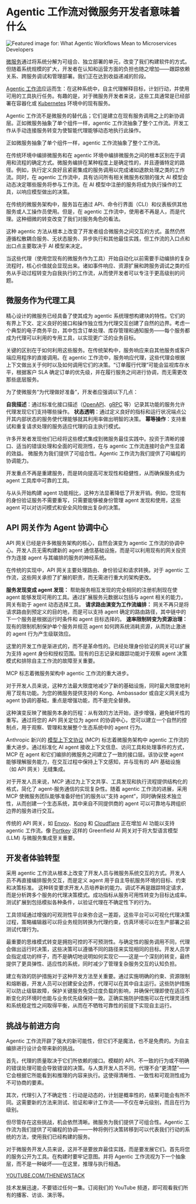 # Agentic 工作流对微服务开发者意味着什么

![Featured image for: What Agentic Workflows Mean to Microservices Developers](https://cdn.thenewstack.io/media/2025/04/10f1035f-growtika-qpkdga-kdik-unsplashb-1024x576.jpg)

[微服务](https://thenewstack.io/microservices/)通过将系统分解为可组合、独立部署的单元，改变了我们构建软件的方式。但随着系统规模的扩大，开发者在认知和运营方面的负担也随之增加——跟踪依赖关系、跨服务调试和管理部署。我们正在达到收益递减的阶段。

[Agentic 工作流](https://thenewstack.io/semantic-router-and-its-role-in-designing-agentic-workflows/)应运而生：在这种系统中，自主代理解释目标，计划行动，并使用可用的工具执行任务。有趣的是，对于微服务开发者来说，这些工具通常是已经部署在容器化或 [Kubernetes](https://thenewstack.io/kubernetes/) 环境中的现有服务。

Agentic 工作流不是微服务的替代品；它们是建立在现有服务调用之上的新协调层。正如微服务抽象了单个组件一样，agentic 工作流抽象了整个工作流。开发工作从手动连接服务转变为使智能代理能够动态地执行此操作。

正如微服务抽象了单个组件一样，agentic 工作流抽象了整个工作流。

在传统环境中编排微服务和在 agentic 环境中编排微服务之间的根本区别在于调用和流程的确定方式。微服务编排在某种程度上是确定性的，并且遵循特定的路径。例如，执行定义良好且紧密集成的服务调用以完成诸如退款处理之类的工作流。同时，在 agentic 工作流中，具有访问所有相关微服务权限的强大 AI 模型会动态决定哪些服务将参与工作流。在 AI 模型中注册的服务将成为执行操作的工具，以响应模型做出的决策。

在传统的微服务架构中，服务旨在通过 API、命令行界面（CLI）和仪表板供其他服务或人工操作员使用。但是，在 agentic 工作流中，使用者不再是人，而是代理。这种细微的转变改变了我们对服务角色的看法。

这种 agentic 方法从根本上改变了开发者组合微服务之间交互的方式。虽然仍然遵循松散耦合服务、无状态服务、异步执行和其他最佳实践，但工作流的入口点和出口点主要取决于 AI 模型来决定。

当这些代理（使用您现有的微服务作为工具）开始自动化以前需要手动编排的复杂流程时，核心价值就会显现出来。诸如事件响应、资源扩展和跨服务调试之类的任务从手动过程转变为自我执行的工作流，从而使开发者可以专注于更高级别的问题。

## 微服务作为代理工具

精心设计的微服务已经具备了使其成为 agentic 系统理想构建块的特性。它们的有界上下文、定义良好的接口和操作独立性为代理交互创建了自然的边界。考虑一个典型的电子商务平台，其中包含订单处理、库存管理和通知服务——每个服务都成为代理可以利用的专用工具，以实现更广泛的业务目标。

关键的区别在于如何利用这些服务。在传统架构中，服务响应来自其他服务或客户端应用程序的直接调用。在 agentic 工作流中，服务响应代理，这些代理会根据上下文做出关于何时以及如何调用它们的决策。“订单履行代理”可能会监视库存水平，根据客户 SLA 确定订单的优先级，并在履行服务之间进行协调，而无需更改那些底层服务。

为了使微服务“为代理做好准备”，开发者应强调以下几点：

**自我描述**：通过标准化接口描述（[OpenAPI](https://www.openapis.org/)、[gRPC](https://grpc.io/) 等）记录其功能的服务允许代理发现它们支持哪些操作。
**状态透明**：通过定义良好的指标和运行状况端点公开其内部状态的服务使代理能够就其利用率做出明智的决策。
**幂等操作**：支持重试和重复请求处理的服务适应代理的自主执行模式。

许多开发者发现他们已经将这些模式集成到微服务最佳实践中。投资于清晰的接口、适当的错误处理和全面的可观测性，在与 agentic 工作流连接时会产生显着的效益。
微服务为我们提供了可组合性。Agentic 工作流为我们提供了可编程的协调能力。

开发重点不再是重建服务，而是转向提高可发现性和稳健性，从而确保服务成为 agent 工具库中可靠的工具。

与从头开始构建 agent 功能相比，这种方法显著降低了开发开销。例如，您现有的身份验证服务不需要重写，只需要能够被身份管理 agent 发现和使用，这些 agent 可以对访问模式和安全风险做出复杂的决策。

## API 网关作为 Agent 协调中心

API 网关已经是许多微服务架构的核心，自然会演变为 agentic 工作流的协调中心。开发人员无需构建新的 agent 通信基础设施，而是可以利用现有的网关投资作为连接 agent 与其编排的服务的神经系统。

在传统的实现中，API 网关主要处理路由、身份验证和请求转换。对于 agentic 工作流，这些网关承担了扩展的职责，而无需进行重大的架构更改。

**服务发现变成 agent 发现：** 帮助服务相互发现的完全相同的注册机制现在使 agent 能够发现可用的工具。通过扩展服务元数据以包括与 agent 相关的能力，网关有助于 agent 动态选择工具。
**请求路由演变为工作流编排：** 网关不再只是将请求路由到预定义的目的地，而是可以支持 agent 确定的路由路径，其中链中的下一个服务是根据运行时条件和 agent 目标选择的。
**速率限制转变为资源治理：** 现有的限制机制保护单个服务并规范 agent 如何跨系统消耗资源，从而防止激进的 agent 行为产生级联效应。

这里的开发工作是渐进式的，而不是革命性的。已经处理身份验证的网关可以扩展为支持 agent 身份和授权范围。现有的日志记录和跟踪功能对于观察 agent 决策模式和排除自主工作流的故障至关重要。

MCP 标志着微服务架构中 agentic 工作流的重大进步。

对于开发人员来说，这种方法最大限度地减少了新的基础设施，同时最大限度地利用了现有功能。为您的微服务提供支持的 Kong、Ambassador 或自定义网关成为 agent 协调的基础，重点是增强功能，而不是完全替换。

这种演变反映了微服务本身的历程：从有效的方法开始，逐步增强，避免破坏性的重写。通过将您的 API 网关定位为 agent 的协调中心，您可以建立一个自然的控制点，用于观察、管理和发展整个生态系统中的 agent 行为。

Anthropic 新兴的 [模型上下文协议](https://thenewstack.io/mcp-the-missing-link-between-ai-agents-and-apis/) (MCP) 标志着微服务架构中 agentic 工作流的重大进步。通过标准化 AI agent 接收上下文信息、访问工具和处理事件的方式，MCP 在 agent 和它们编排的微服务之间建立了一致的接口层。该协议使 agent 能够理解服务能力，在交互过程中保持上下文感知，并与现有的 API 基础设施（如 API 网关）无缝集成。

对于开发人员来说，MCP 通过为上下文共享、工具发现和执行流程提供结构化的格式，简化了 agent-服务通信的实现复杂性。随着 agentic 工作流的进展，采用 MCP 使微服务团队能够准备好他们的服务以“支持 agent”，同时确保技术独立性，从而创建一个生态系统，其中来自不同提供商的 agent 可以可靠地与跨组织边界的服务进行交互。

传统的 API 网关，如 [Envoy](https://www.envoyproxy.io/)、[Kong](https://konghq.com/) 和 [Cloudflare](https://www.cloudflare.com/en-in/ai-solution/) 正在增加 AI 功能以支持 agentic 工作流。像 [Portkey](https://portkey.ai/) 这样的 Greenfield AI 网关对于将大型语言模型 (LLM) 与微服务集成至关重要。

## 开发者体验转型

采用 agentic 工作流从根本上改变了开发人员与微服务系统交互的方式。开发人员不再直接编排服务交互，而是定义 agent 用于自主导航服务环境的目标、约束和决策标准。
这种转变要求开发人员培养新的能力。调试不再是跟踪特定请求，而是分析跨多个服务的代理决策模式。成功指标从服务可用性转变为目标达成率。测试扩展到包括模拟各种条件，以验证代理在不确定性下的行为。

工具领域通过增强的可观测性平台来弥合这一差距，这些平台可以可视化代理决策过程，策略编辑器可以将业务规则转换为代理约束，仿真环境可以在生产部署之前测试代理行为。

最重要的思维模式转变是拥抱可控的不可预测性。与确定性的服务调用不同，代理会做出运行时决策，这些决策可以遵循不同的路径来实现相同的目标。开发人员学会指定成功的样子，而不是确切地说明如何实现它——这是一个深刻的转变，最终提供了更具弹性、适应性的系统，同时减少了管理复杂服务交互的认知负担。

建立有效的防护措施对于这种开发方法至关重要。通过实施明确的约束、资源限制和熔断器，开发人员可以创建安全边界，代理可以在其中自主运行。这些防护措施可以防止级联故障，保护关键服务免受过度负载的影响，并确保代理即使在适应不断变化的环境时也能与业务优先级保持一致。正确实施防护措施可以在代理灵活性和系统稳定性之间取得平衡，从而在不牺牲可靠性的前提下实现自主运行。

## 挑战与前进方向

Agentic 工作流开辟了强大的新可能性，但它们不是魔法，也不是免费的。为自主编排进行设计会带来新的挑战。

首先，代理的质量取决于它们所依赖的接口。模糊的 API、不一致的行为或不明确的错误处理可能会导致错误的决策。与人类开发人员不同，代理不会“更清楚”——它会根据它所能看到和推理的内容来执行。这使得清晰性、一致性和可观测性成为不可协商的要素。

其次，代理引入了不确定性：行动是动态的，计划是概率性的，结果可能会有所不同。这需要新的方法来测试、验证和审计工作流——不仅在单元级别，而且在行为级别。

但尽管存在这些挑战，机会依然清晰。微服务为我们提供了可组合性。Agentic 工作流为我们提供了可编程的协调——一种将例行决策转移到可以代表我们行动的系统的方法，使用我们已经构建的服务。

对于微服务开发人员来说，这并不是要放弃最佳实践，而是要发展它们。首先将您的服务公开为工具。在构建时要牢记意图。并将 Agentic 工作流视为下一个抽象层，而不是一种破坏——在这里，推理与执行相遇。

[YOUTUBE.COM/THENEWSTACK](https://youtube.com/thenewstack?sub_confirmation=1)

技术发展迅速，不要错过任何一集。订阅我们的 YouTube 频道，即可观看我们所有的播客、访谈、演示等。
